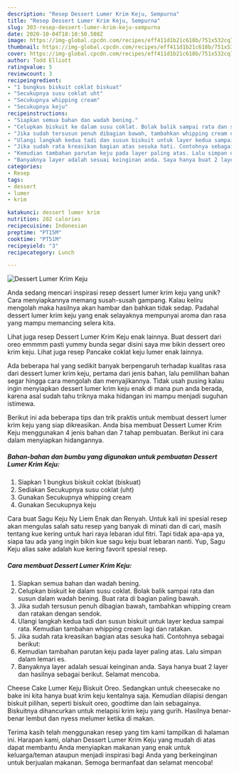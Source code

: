 ```yaml
---
description: "Resep Dessert Lumer Krim Keju, Sempurna"
title: "Resep Dessert Lumer Krim Keju, Sempurna"
slug: 303-resep-dessert-lumer-krim-keju-sempurna
date: 2020-10-04T18:10:50.508Z
image: https://img-global.cpcdn.com/recipes/eff411d1b21c618b/751x532cq70/dessert-lumer-krim-keju-foto-resep-utama.jpg
thumbnail: https://img-global.cpcdn.com/recipes/eff411d1b21c618b/751x532cq70/dessert-lumer-krim-keju-foto-resep-utama.jpg
cover: https://img-global.cpcdn.com/recipes/eff411d1b21c618b/751x532cq70/dessert-lumer-krim-keju-foto-resep-utama.jpg
author: Todd Elliott
ratingvalue: 5
reviewcount: 3
recipeingredient:
- "1 bungkus biskuit coklat biskuat"
- "Secukupnya susu coklat uht"
- "Secukupnya whipping cream"
- "Secukupnya keju"
recipeinstructions:
- "Siapkan semua bahan dan wadah bening."
- "Celupkan biskuit ke dalam susu coklat. Bolak balik sampai rata dan susun dalam wadah bening. Buat rata di bagian paling bawah."
- "Jika sudah tersusun penuh dibagian bawah, tambahkan whipping cream dan ratakan dengan sendok."
- "Ulangi langkah kedua tadi dan susun biskuit untuk layer kedua sampai rata. Kemudian tambahan whipping cream lagi dan ratakan."
- "Jika sudah rata kreasikan bagian atas sesuka hati. Contohnya sebagai berikut:"
- "Kemudian tambahan parutan keju pada layer paling atas. Lalu simpan dalam lemari es."
- "Banyaknya layer adalah sesuai keinginan anda. Saya hanya buat 2 layer dan hasilnya sebagai berikut. Selamat mencoba."
categories:
- Resep
tags:
- dessert
- lumer
- krim

katakunci: dessert lumer krim 
nutrition: 202 calories
recipecuisine: Indonesian
preptime: "PT15M"
cooktime: "PT51M"
recipeyield: "3"
recipecategory: Lunch

---
```



![Dessert Lumer Krim Keju](https://img-global.cpcdn.com/recipes/eff411d1b21c618b/751x532cq70/dessert-lumer-krim-keju-foto-resep-utama.jpg)

Anda sedang mencari inspirasi resep dessert lumer krim keju yang unik? Cara menyiapkannya memang susah-susah gampang. Kalau keliru mengolah maka hasilnya akan hambar dan bahkan tidak sedap. Padahal dessert lumer krim keju yang enak selayaknya mempunyai aroma dan rasa yang mampu memancing selera kita.

Lihat juga resep Dessert Lumer Krim Keju enak lainnya. Buat dessert dari oreo emmmm pasti yummy bunda segar disini saya mw bikin dessert oreo krim keju. Lihat juga resep Pancake coklat keju lumer enak lainnya.

Ada beberapa hal yang sedikit banyak berpengaruh terhadap kualitas rasa dari dessert lumer krim keju, pertama dari jenis bahan, lalu pemilihan bahan segar hingga cara mengolah dan menyajikannya. Tidak usah pusing kalau ingin menyiapkan dessert lumer krim keju enak di mana pun anda berada, karena asal sudah tahu triknya maka hidangan ini mampu menjadi suguhan istimewa.


Berikut ini ada beberapa tips dan trik praktis untuk membuat dessert lumer krim keju yang siap dikreasikan. Anda bisa membuat Dessert Lumer Krim Keju menggunakan 4 jenis bahan dan 7 tahap pembuatan. Berikut ini cara dalam menyiapkan hidangannya.

<!--inarticleads1-->

##### Bahan-bahan dan bumbu yang digunakan untuk pembuatan Dessert Lumer Krim Keju:

1. Siapkan 1 bungkus biskuit coklat (biskuat)
1. Sediakan Secukupnya susu coklat (uht)
1. Gunakan Secukupnya whipping cream
1. Gunakan Secukupnya keju


Cara buat Sagu Keju Ny Liem Enak dan Renyah. Untuk kali ini spesial resep akan mengulas salah satu resep yang banyak di minati dan di cari, masih tentang kue kering untuk hari raya lebaran idul fitri. Tapi tidak apa-apa ya, siapa tau ada yang ingin bikin kue sagu keju buat lebaran nanti. Yup, Sagu Keju alias sake adalah kue kering favorit spesial resep. 

<!--inarticleads2-->

##### Cara membuat Dessert Lumer Krim Keju:

1. Siapkan semua bahan dan wadah bening.
1. Celupkan biskuit ke dalam susu coklat. Bolak balik sampai rata dan susun dalam wadah bening. Buat rata di bagian paling bawah.
1. Jika sudah tersusun penuh dibagian bawah, tambahkan whipping cream dan ratakan dengan sendok.
1. Ulangi langkah kedua tadi dan susun biskuit untuk layer kedua sampai rata. Kemudian tambahan whipping cream lagi dan ratakan.
1. Jika sudah rata kreasikan bagian atas sesuka hati. Contohnya sebagai berikut:
1. Kemudian tambahan parutan keju pada layer paling atas. Lalu simpan dalam lemari es.
1. Banyaknya layer adalah sesuai keinginan anda. Saya hanya buat 2 layer dan hasilnya sebagai berikut. Selamat mencoba.


Cheese Cake Lumer Keju Biskuit Oreo. Sedangkan untuk cheesecake no bake ini kita hanya buat krim keju kentalnya saja. Kemudian dilapisi dengan biskuit pilihan, seperti biskuit oreo, goodtime dan lain sebagainya. Biskuitnya dihancurkan untuk melapisi krim keju yang gurih. Hasilnya benar-benar lembut dan nyess melumer ketika di makan. 

Terima kasih telah menggunakan resep yang tim kami tampilkan di halaman ini. Harapan kami, olahan Dessert Lumer Krim Keju yang mudah di atas dapat membantu Anda menyiapkan makanan yang enak untuk keluarga/teman ataupun menjadi inspirasi bagi Anda yang berkeinginan untuk berjualan makanan. Semoga bermanfaat dan selamat mencoba!
